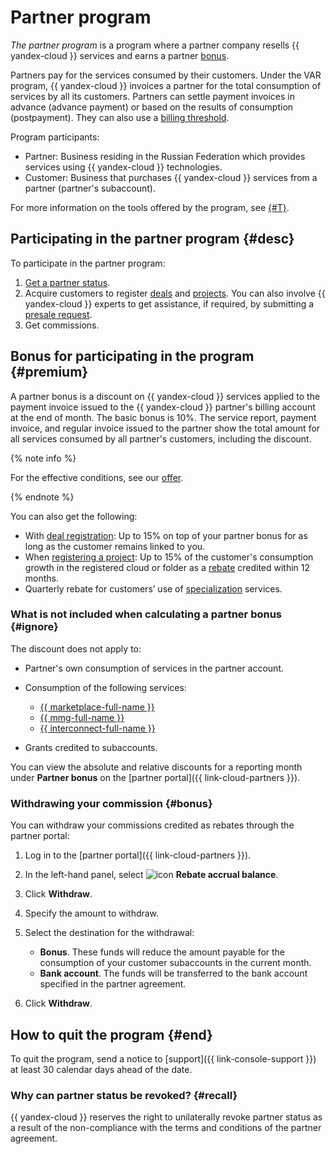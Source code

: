 # Partner program


_The partner program_ is a program where a partner company resells {{ yandex-cloud }} services and earns a partner [bonus](#premium).

Partners pay for the services consumed by their customers. Under the VAR program, {{ yandex-cloud }} invoices a partner for the total consumption of services by all its customers. Partners can settle payment invoices in advance (advance payment) or based on the results of consumption (postpayment). They can also use a [billing threshold](../../billing/concepts/billing-threshold.md).

Program participants:

* Partner: Business residing in the Russian Federation which provides services using {{ yandex-cloud }} technologies.
* Customer: Business that purchases {{ yandex-cloud }} services from a partner (partner's subaccount).

For more information on the tools offered by the program, see [{#T}](./var-tools.md).

## Participating in the partner program {#desc}

To participate in the partner program:

1. [Get a partner status](../quickstart.md).
1. Acquire customers to register [deals](./var-tools.md#deal-reg) and [projects](./var-tools.md#project-reg). You can also involve {{ yandex-cloud }} experts to get assistance, if required, by submitting a [presale request](./var-tools.md#presale).
1. Get commissions.

## Bonus for participating in the program {#premium}

A partner bonus is a discount on {{ yandex-cloud }} services applied to the payment invoice issued to the {{ yandex-cloud }} partner's billing account at the end of month. The basic bonus is 10%. The service report, payment invoice, and regular invoice issued to the partner show the total amount for all services consumed by all partner's customers, including the discount.

{% note info %}
  
For the effective conditions, see our [offer](https://yandex.ru/legal/cloud_grant/?lang=ru).
  
{% endnote %}

You can also get the following:

* With [deal registration](./var-tools.md#deal-reg): Up to 15% on top of your partner bonus for as long as the customer remains linked to you.
* When [registering a project](./var-tools.md#project-reg): Up to 15% of the customer's consumption growth in the registered cloud or folder as a [rebate](../terms.md#rebate) credited within 12 months.
* Quarterly rebate for customers’ use of [specialization](../specializations/index.md) services.

### What is not included when calculating a partner bonus {#ignore}

The discount does not apply to:

* Partner's own consumption of services in the partner account.
* Consumption of the following services:

  * [{{ marketplace-full-name }}](/marketplace)
  * [{{ mmg-full-name }}](../../storedoc/)
  * [{{ interconnect-full-name }}](../../interconnect/)

* Grants credited to subaccounts.

You can view the absolute and relative discounts for a reporting month under **Partner bonus** on the [partner portal]({{ link-cloud-partners }}).

### Withdrawing your commission {#bonus}

You can withdraw your commissions credited as rebates through the partner portal:

1. Log in to the [partner portal]({{ link-cloud-partners }}).
1. In the left-hand panel, select ![icon](../../_assets/console-icons/sack.svg) **Rebate accrual balance**.
1. Click **Withdraw**.
1. Specify the amount to withdraw.
1. Select the destination for the withdrawal:

   * **Bonus**. These funds will reduce the amount payable for the consumption of your customer subaccounts in the current month.
   * **Bank account**. The funds will be transferred to the bank account specified in the partner agreement.

1. Click **Withdraw**.

## How to quit the program {#end}

To quit the program, send a notice to [support]({{ link-console-support }}) at least 30 calendar days ahead of the date.

### Why can partner status be revoked? {#recall}

{{ yandex-cloud }} reserves the right to unilaterally revoke partner status as a result of the non-compliance with the terms and conditions of the partner agreement.
